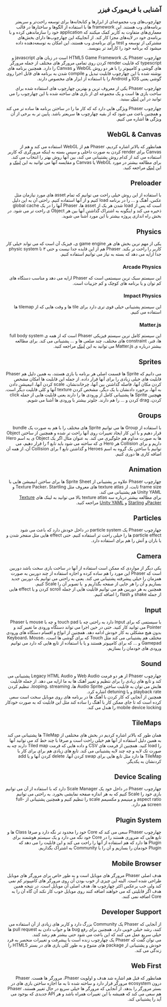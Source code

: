 <div dir="rtl">

## آشنایی با فریمورک فیزر
چهارچوب‌های وب مجموعه‌ای از ابزارها و کتابخانه‌ها برای توسعه راحت‌تر و سریعتر برنامه‌های وب هستند. این framework ها با استفاده از الگوها و ساختارها در قالب معماری‌های متفاوت به کاربر کمک میکنند که application خود را سازماندهی کرده و با برنامه‌ی خود در لایه‌های مجزا کار کند. از آنجاییکه این چهارچوب‌ها دارای بخش‌های مشترکی از توسعه و test برای برنامه‌ی وب هستند، این امکان به توسعه‌دهنده داده میشود که برنامه خود را کارآمد تر بنویسد.

چهارچوب Phaser یک HTML5 Game Framework است در زبان های javascript و typescript که قابلیت render کردن روی تمامی مرورگر های مختلف از جمله مرورگر های گوشی و کامپیوتر را با هر دو روش WebGL و Canvas را دارد.
همچنین برنامه های نوشته شده با این چهارچوب قابلیت تبدیل و compile شدن به برنامه های قابل اجرا روی گوشی یعنی IOS و Android را با استفاده از ابزار های مخصوص دارند.

چهارچوب Phaser یکی از معروف ترین و بهترین چهارچوب های استفاده شده برای ساخت بازی ها است و یک مجموعه ای از بازی های ساخته شده با این چهارچوب را می توانید در این 
[لینک](https://phaser.io/games/)
ببینید.

چهارچوب Phaser ویژگی هایی دارد که که کار ما را در ساختن برنامه ها ساده تر می کند و همچنین باعث می شود که از بقیه چهارچوب ها سریعتر باشد. 
پایین تر به برخی از آن ویژگی ها اشاره می کنیم.

## WebGL & Canvas
همانطور که بالاتر اشاره کردیم،‌ Phaser هم از WebGL استفاده می کند و هم از Canvas برای render کردن به صورت داخلی و سپس بسته به اینکه مرورگری که کاربر استفاده می کند از کدام روش پشتیبانی می کند،‌ بین آنها روش بهتر را انتخاب می کند.
برای مطالعه بیشتر در مورد WebGL یا Canvas و مقایسه آنها می توانید به این
[لینک](https://en.wikipedia.org/wiki/WebGL)
و این
[لینک](https://www.educba.com/webgl-vs-canvas/)
مراجعه کنید.

## Preloader
با استفاده از این روش خیلی راحت می توانیم که تمام asset های مورد نیازمان مثل عکس، آهنگ و ... را در برنامه load کنیم و از آنها استفاده کنیم. راحتی آن به این دلیل است که پس از load شدن هر یک از asset ها، Phaser آنها را در یک global cache ذخیره می کند و اینگونه به اشتراک گذاشتن آنها بین هر Object ی راحت تر می شود.
در بخش راه اندازی پروژه بیشتر با این مورد آشنا می شوید.

## Physics
یکی از مهم ترین بخش های هر game engine ی، فیزیک آن است که می تواند خیلی کار کاربر را راحت تر بکند.
Phaser هم از این قایده جدا نیست و حتی ۳ تا physic system جدا ارایه می دهد که بسته به نیاز می توانیم استفاده کنیم.

### Arcade Physics
این سیستم سبک ترین سیستمی است که Phaser ارایه می دهد و مناسب دستگاه های کم توان  و یا برنامه های کوچک و کم جزییات است.

### Impact Physics
این سیستم پشتیبانی خیلی قوی تری دارد برای tile ها و وقت هایی که از tilemap ها استفاده می کنیم.

### Matter.js
این سیستم کامل ترین سیستم فیزیکی Phaser است که از همه ی full body system ها، فنر، constraint های مختلف،  چند ضلعی ها و ... پشتیبانی می کند.
برای مطالعه بیشتر درباره ی Matter.js می توانید به این
[لینک](https://brm.io/matter-js/)
مراجعه کنید.

## Sprites
می دانیم که Sprite ها قسمت اصلی هر برنامه یا بازی هستند، به همین دلیل هم Phaser قابلیت های خیلی زیادی را برای آنها قرار داده. از جمله این قابلیت ها امکان مشخص کردن مکان آنها، فاصله گذاشتن بین آنها، چرخاندنشان، scale کردن آنها، انیمیشن دادن به آنها، برخورد دادنشان با یک دیگر، مشخص کردن texture آنها و کلی قابلیت دیگر است.
<br>
ههچنین Sprite ها پشتیبانی کامل از ورودی ها را دارند یعنی قابلیت هایی از جمله click کردن، drag کردن و ... را هم دارند.
جلوتر بیشتر با ورودی ها آشنا می شویم.

## Groups
با استفاده از Group ها می توانیم Sprite های مختلف را با هم به صورت یک bundle قرار دهیم و با این کار ایجاد تغییرات روی آنها راحت تر شده و همچنین از ساختن Object ها به صورت مداوم هم جلوگیری می کند.
به عنوان مثال اگر یک Object ی به اسم Hero داریم و برای Collision هر Hero ی که ساخته می شود باید تابع f را قرار دهیم، می توانیم با ساختن یک گروه به اسم Heroes و گذاشتن تابع f برای Collision آن، از همه آن اضافه کاری ها دوری کنیم.

## Animation
چهارچوب Phaser علاوه بر پشتیبانی از Sprite Sheet ها برای ساختن انیمیشن هایی با frame size ثابت، از texture atlas های معروف مثل Texture Packer، Startling و Unity YAML هم پشتیبانی می کند.
<br>
برای مطالعه بیشتر درباره سه texture atlas بالا می توانید به لینک های 
[Texture Packer](https://www.codeandweb.com/texturepacker)و 
[Starling](https://www.codeandweb.com/texturepacker/tutorials/getting-started-with-starling-a-flash-game-development-framework)
و 
[Unity YAML](https://docs.unity3d.com/Manual/UnityYAML.html)
مراجعه کنید.

## Particles
چهارچوب Phaser یک particle system در داخل خودش دارد که باعث می شود particle effect ها را خیلی راحت تر استفاده کنیم. 
حتی effect هایی مثل منفجر شدن و یا باران و آتش را هم برای استفاده دارد.

## Camera
یکی دیگر از مواردی که ممکن است استفاده از آنها در ساخت بازی سخت باشد دوربین است که Phaser این مورد را هم ساده کرده و اجازه استفاده از چند دوربین به صورت همزمان را خیلی پیشرفته پشتیبانی می کند. یعنی به راحتی می توانیم یک دوربین جدید بسازیم و آن را هر جایی از صفحه بگذاریم و  یا تصویر آن را Scale کنیم.
<br>
همچنین به هر دوربین هم می توانیم قابلیت هایی از جمله scroll کردن و یا effect هایی از جمله shake و flash را اضافه کنیم.

## Input
با سیستمی که برای Input دارد به راحتی چه با touch pad و چه با mouse با Phaser Pointer می توانید کار کنید.
حتی در حین اجرا می تواند دستگاه ورودی ما تغییر کند و بدون هیچ مشکلی به کار خودش ادامه دهد.
همچنین از انواع و اقسام دستگاه های ورودی مختلف هم پشتیبانی می کند مثل Touch که برای گوشی ها است، Keyboard، Mouse، Gamepad و ... که برای کامپیوتر هستند و یا با استفاده از تابع هایی که دارد می توانیم ورودی های خودمان را بسازیم.

## Sound
چهارچوب Phaser از هر دو فرمت Web Audio و Legacy HTML Audio پشتیبانی می کند و تابع های زیادی را برای نتظیم و تغییر آهنک ها به ما ارایه می دهد.
از جمله قابلیت هایش می توان به قابلیت ساختن Audio Sprite ها، looping، streaming، تنظیم کردن playback rate و یا detuning اشاره کرد.
<br>
همچنین از آنجایی که کار کردن با آهنگ ها در برنامه های روی موبایل سخت است سعی کرده است که تا جای ممکن کار با آهنگ را ساده کند مثل این قابلیت که به صورت خودکار mobile device locking را هندل می کند.

## TileMaps
همان طور که بالاتر اشاره کردیم در بخش های مختلفی از TileMap ها پشتیبانی می کند به همین دلیل استفاده از آنها هم خیلی راحت است و صرفا با چند خط کد می توانید آنها را load کنید.
همچنین از فرمت های CSV و داده هایی که فرمت Tiled map دارند چه به صورت تک لایه و چه چند لایه پشتیبانی می کند.
تابع های زیادی هم برای برای کار با TileMap ها دارد مثل تابع هایی برای swap کردن آنها، delete کردن آنها و یا add کردنشان به یکدیگر.

## Device Scaling
چهارچوب Phaser در داخل خود یک Scale Manager دارد که با استفاده از آن می توانیم بازی خود را Scale کنیم که به هر اندازه صفحه نمایشی بخورد.
به راحتی می توانیم aspect ratio و مینیمم و مکسیمم scale را تنظیم کنیم و همچنین پشتیبانی از full-screen هم دارد.

## Plugin System
چهارچوب Phaser سعی می کند که Core خود را محدود تر نگه دارد و صرفا Class ها و تابع هایی که ضروری هستند را در Core خود نگه می دارد و یک سیستم هوشمند برای Plugin ها دارد که هم استفاده از آنها را راحت می کند و این قابلیت را می دهد که Plugin خودمان را بسازیم و آن را با Community به اشتراک بگذاریم.

## Mobile Browser
هدف اصلی Phaser مرورگر های موبایل است و به طور خاص برای مرورگر های موبایل طراحی شده است. البته این چیزی از خوب بودن آن روی مرورگر های کامپیوتر کم نمی کند ولی خب برعکس اکثر چهارچوب ها، هدف اصلی آن موبایل است. در نتیجه همین هدف اگر قابلیتی که می خواهند اضافه کنند روی موبایل خوب کار نکند آن گاه آن را به Core اضافه نمی کنند.

## Developer Support
از آنجایی که Phaser یک Community بزرگ دارد و کاربر های زیادی از آن استفاده می کنند، رشد خیلی خوبی دارد. همچنین برای رفع bug ها و جواب دادن به pull request ها خیلی سریع عمل می کنند که این باعث می شود حتی بیشتر هم رشد کنند.
<br>
می توان گفت که Phaser یک  چهارچوب زنده است با پیشرفت و تغییرات منحصر به فرد خودش و پشتیبانی از package های متنوع و به طور کلی بازی های در بستر HTML5 را زندگی می کند.

## Web First
همانطور که قبل هم اشاره شد هدف و اولویت Phaser، مرورگر ها هست. Phaser درون ecosystem مرورگر قرار دارد و ساخته شده تا به ما اجازه ساختن بازی های در بستر مرورگر را بدهد.
از آنجایی که مرورگر ها خیلی سریع در حال تغییر هستند،‌ Phaser هم سعی می کند که همیشه با این تغییرات همراه باشد و هر API جدیدی که بوجود می آید را پشتیبانی کند.

</div>